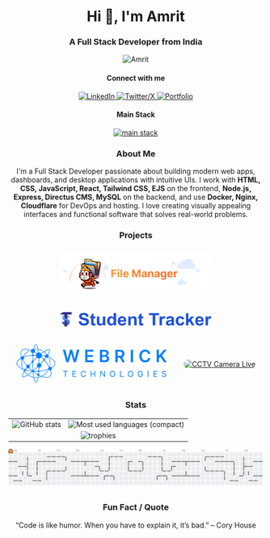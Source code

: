 <h1 align="center">Hi 👋, I'm Amrit</h1>
<h3 align="center">A Full Stack Developer from India</h3>

<p align="center">
    <img src="https://komarev.com/ghpvc/?username=codebyamrit&label=Profile%20views&color=0e75b6&style=flat" alt="Amrit" />
</p>

<h4 align="center">Connect with me</h4>
<p align="center">
    <a href="https://linkedin.com/in/amrit-sharma-b11b88124" target="_blank">
        <img src="https://skillicons.dev/icons?i=linkedin" height="40" alt="LinkedIn" />
    </a>
    <a href="https://twitter.com/me_amrit_sharma" target="_blank">
        <img src="https://skillicons.dev/icons?i=twitter" height="40" alt="Twitter/X" />
    </a>
    <a href="https://codebyamrit.co.in/" target="_blank">
        <img src="https://skillicons.dev/icons?i=github" height="40" alt="Portfolio" />
    </a>
</p>

<h4 align="center">Main Stack</h4>
<p align="center">
    <a href="#"><img src="https://skillicons.dev/icons?i=html,css,js,react,nodejs,mysql,docker,nginx" height="46" alt="main stack" /></a>
</p>


<h3 align="center">About Me</h3>
<p align="center">
I'm a Full Stack Developer passionate about building modern web apps, dashboards, and desktop applications with intuitive UIs. I work with <strong>HTML, CSS, JavaScript, React, Tailwind CSS, EJS</strong> on the frontend, <strong>Node.js, Express, Directus CMS, MySQL</strong> on the backend, and use <strong>Docker, Nginx, Cloudflare</strong> for DevOps and hosting. I love creating visually appealing interfaces and functional software that solves real-world problems.
</p>

<h3 align="center">Projects</h3>
<div align="center" style="display:flex; flex-wrap:wrap; gap:16px; justify-content:center; align-items:center;">
    <a href="https://codebyamrit.co.in/file_manager_2025/" target="_blank">
        <img src="https://raw.githubusercontent.com/CodeByAmrit/file_manager_2025/main/screenshots/banner.png" 
             alt="File Manager" 
             style="width:300px; height:auto; margin:8px; border-radius:8px;" />
    </a>
    <a href="https://edu.codebyamrit.co.in/" target="_blank">
        <img src="https://raw.githubusercontent.com/CodeByAmrit/school/5e4b126ebf1c8cd43b49f0213927914bb5e3dfe4/public/image/logo.svg" 
             alt="Student Tracker" 
             style="width:300px; height:auto; margin:8px; border-radius:8px;" />
    </a>
    <a href="https://webricktech.com" target="_blank">
        <img src="https://raw.githubusercontent.com/webricktech/webricktech/5f540b0a65c01d040e6f231ab2b364646dd224b5/img/logos/logo-inner.svg" 
             alt="WebrickTech" 
             style="width:300px; height:auto; margin:8px; border-radius:8px;" />
    </a>
    <a href="https://cctvcameralive.in" target="_blank">
        <img src="https://cctvcameralive.in/images/favicon.png" 
             alt="CCTV Camera Live" 
             style="width:100px; height:auto; margin:8px; border-radius:8px;" />
    </a>
</div>


<h3 align="center">Stats</h3>
<div align="center">
    <table cols="5" border="0">
      <tr>
        <td colspan="3">
          <picture>
            <source srcset="https://lovekhatri-github-stats.vercel.app/api?username=codebyamrit&show_icons=true&locale=en&include_all_commits=true&bg_color=00000000&show=reviews,prs_merged&hide=stars,issues&hide_border=true" media="(prefers-color-scheme: light), (prefers-color-scheme: no-preference)" />
            <img alt="GitHub stats" width="100%" src="https://lovekhatri-github-stats.vercel.app/api?username=codebyamrit&show_icons=true&locale=en&bg_color=00000000&include_all_commits=true&show=reviews,prs_merged&hide=stars,issues&hide_border=true" />
          </picture>
        </td>
        <td colspan="2">
          <img alt="Most used languages (compact)" width="100%" src="https://lovekhatri-github-stats.vercel.app/api/top-langs/?username=codebyamrit&layout=compact&bg_color=00000000&hide_border=true" />
        </td>
      </tr>
      <tr>
        <td colspan="5" align="center">
          <img alt="trophies" width="860" src="https://github-profile-trophy.vercel.app/?username=codebyamrit&row=1&column=7&no-bg=true&no-frame=false&margin-w=5&margin-h=5&theme=flat&rank=-C,-?" />
        </td>
      </tr>
    </table>
</div>
<img alt="pacman contribution graph" src="https://raw.githubusercontent.com/LoveKhatri/LoveKhatri/output/pacman-contribution-graph.svg" style="visibility: visible; max-width: 100%;">

<h3 align="center">Fun Fact / Quote</h3>
<p align="center">
“Code is like humor. When you have to explain it, it’s bad.” – Cory House
</p>


